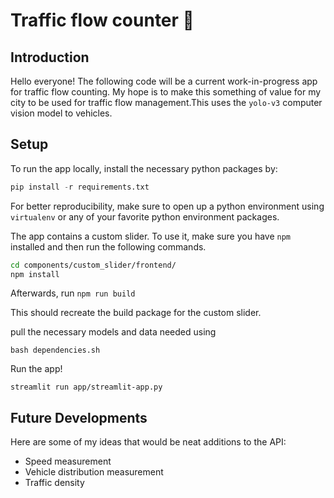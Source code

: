 # Traffic flow counter :vertical_traffic_light:

## Introduction
Hello everyone! The following code will be a current work-in-progress app for traffic flow counting. My hope is to make this something of value for my city to be used for traffic flow management.This uses the `yolo-v3` computer vision model to vehicles.

## Setup
To run the app locally, install the necessary python packages by: 

```python
pip install -r requirements.txt
```
For better reproducibility, make sure to open up a python environment using `virtualenv` or any of your favorite python environment packages. 

The app contains a custom slider. To use it, make sure you have `npm` installed and then run the following commands.
```bash
cd components/custom_slider/frontend/
npm install 
```
Afterwards, run `npm run build`

This should recreate the build package for the custom slider. 

pull the necessary models and data needed using
```
bash dependencies.sh
```

Run the app!
```
streamlit run app/streamlit-app.py
```

## Future Developments
Here are some of my ideas that would be neat additions to the API: 
+ Speed measurement
+ Vehicle distribution measurement
+ Traffic density


